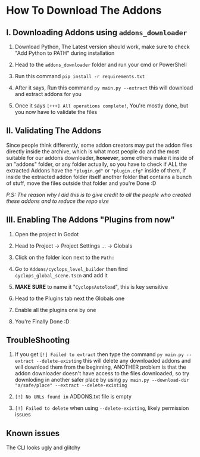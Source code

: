 # How To Download The Addons

## I. Downloading Addons using `addons_downloader`

1. Download Python, The Latest version should work, make sure to check "Add Python to PATH" during installation

2. Head to the `addons_downloader` folder and run your cmd or PowerShell

3. Run this command `pip install -r requirements.txt`

4. After it says, Run this command `py main.py --extract` this will download and extract addons for you

5. Once it says `[+++] All operations complete!`, You're mostly done, but you now have to validate the files

## II. Validating The Addons

Since people think differently, some addon creators may put the addon files directly inside the archive, which is what most people do and the most suitable for our addons downloader, **however**, some others make it inside of an "addons" folder, or any folder actually, so you have to check if ALL the extracted Addons have the `"plugin.gd"` or `"plugin.cfg"` inside of them, if inside the extracted addon folder itself another folder that contains a bunch of stuff, move the files outside that folder and you're Done :D

*P.S: The reason why I did this is to give credit to all the people who created these addons and to reduce the repo size*

## III. Enabling The Addons "Plugins from now"

1. Open the project in Godot

2. Head to Project -> Project Settings ... -> Globals

3. Click on the folder icon next to the `Path:`

4. Go to `Addons/cyclops_level_builder` then find `cyclops_global_scene.tscn` and add it

5. **MAKE SURE** to name it "`CyclopsAutoload`", this is key sensitive

6. Head to the Plugins tab next the Globals one

7. Enable all the plugins one by one

8. You're Finally Done :D


## TroubleShooting

1. If you get `[!] Failed to extract` then type the command `py main.py --extract --delete-existing` this will delete any downloaded addons and will download them from the beginning, ANOTHER problem is that the addon downloader doesn't have access to the files downloaded, so try downloding in another safer place by using `py main.py --download-dir "a/safe/place" --extract --delete-existing`

2. `[!] No URLs found in` ADDONS.txt file is empty

3. `[!] Failed to delete` when using `--delete-existing`, likely permission issues

## Known issues

The CLI looks ugly and glitchy